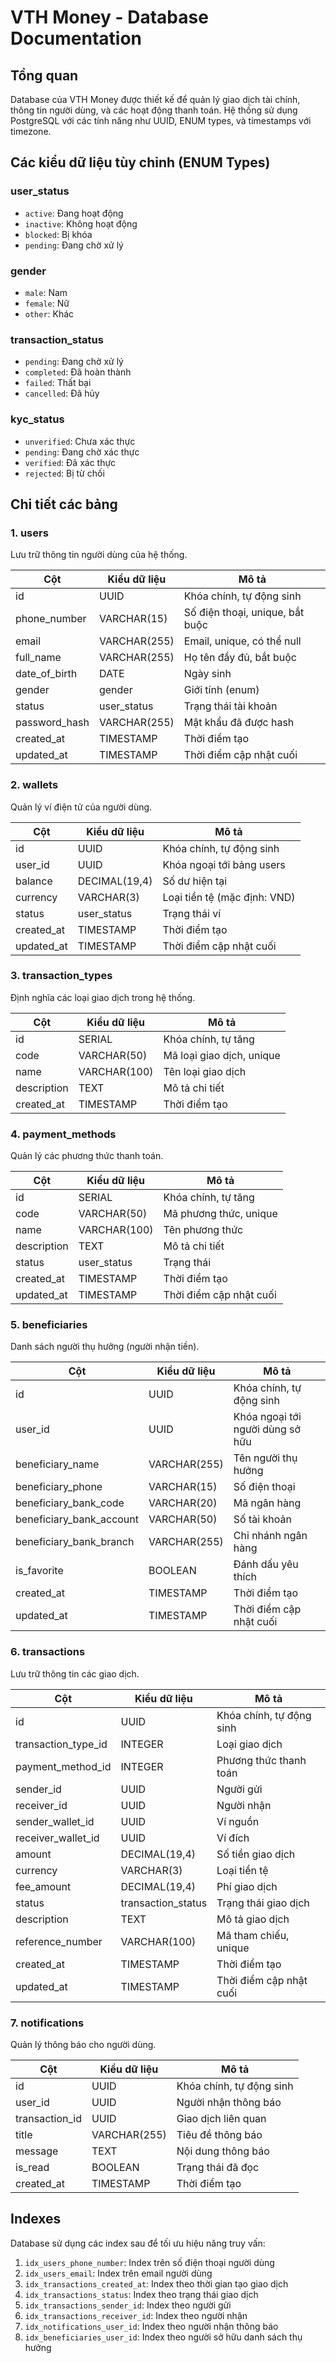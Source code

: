# VTH Money - Database Documentation

## Tổng quan

Database của VTH Money được thiết kế để quản lý giao dịch tài chính, thông tin người dùng, và các hoạt động thanh toán. Hệ thống sử dụng PostgreSQL với các tính năng như UUID, ENUM types, và timestamps với timezone.

## Các kiểu dữ liệu tùy chỉnh (ENUM Types)

### user_status

- `active`: Đang hoạt động
- `inactive`: Không hoạt động
- `blocked`: Bị khóa
- `pending`: Đang chờ xử lý

### gender

- `male`: Nam
- `female`: Nữ
- `other`: Khác

### transaction_status

- `pending`: Đang chờ xử lý
- `completed`: Đã hoàn thành
- `failed`: Thất bại
- `cancelled`: Đã hủy

### kyc_status

- `unverified`: Chưa xác thực
- `pending`: Đang chờ xác thực
- `verified`: Đã xác thực
- `rejected`: Bị từ chối

## Chi tiết các bảng

### 1. users

Lưu trữ thông tin người dùng của hệ thống.

| Cột           | Kiểu dữ liệu | Mô tả                           |
| ------------- | ------------ | ------------------------------- |
| id            | UUID         | Khóa chính, tự động sinh        |
| phone_number  | VARCHAR(15)  | Số điện thoại, unique, bắt buộc |
| email         | VARCHAR(255) | Email, unique, có thể null      |
| full_name     | VARCHAR(255) | Họ tên đầy đủ, bắt buộc         |
| date_of_birth | DATE         | Ngày sinh                       |
| gender        | gender       | Giới tính (enum)                |
| status        | user_status  | Trạng thái tài khoản            |
| password_hash | VARCHAR(255) | Mật khẩu đã được hash           |
| created_at    | TIMESTAMP    | Thời điểm tạo                   |
| updated_at    | TIMESTAMP    | Thời điểm cập nhật cuối         |

### 2. wallets

Quản lý ví điện tử của người dùng.

| Cột        | Kiểu dữ liệu  | Mô tả                        |
| ---------- | ------------- | ---------------------------- |
| id         | UUID          | Khóa chính, tự động sinh     |
| user_id    | UUID          | Khóa ngoại tới bảng users    |
| balance    | DECIMAL(19,4) | Số dư hiện tại               |
| currency   | VARCHAR(3)    | Loại tiền tệ (mặc định: VND) |
| status     | user_status   | Trạng thái ví                |
| created_at | TIMESTAMP     | Thời điểm tạo                |
| updated_at | TIMESTAMP     | Thời điểm cập nhật cuối      |

### 3. transaction_types

Định nghĩa các loại giao dịch trong hệ thống.

| Cột         | Kiểu dữ liệu | Mô tả                     |
| ----------- | ------------ | ------------------------- |
| id          | SERIAL       | Khóa chính, tự tăng       |
| code        | VARCHAR(50)  | Mã loại giao dịch, unique |
| name        | VARCHAR(100) | Tên loại giao dịch        |
| description | TEXT         | Mô tả chi tiết            |
| created_at  | TIMESTAMP    | Thời điểm tạo             |

### 4. payment_methods

Quản lý các phương thức thanh toán.

| Cột         | Kiểu dữ liệu | Mô tả                   |
| ----------- | ------------ | ----------------------- |
| id          | SERIAL       | Khóa chính, tự tăng     |
| code        | VARCHAR(50)  | Mã phương thức, unique  |
| name        | VARCHAR(100) | Tên phương thức         |
| description | TEXT         | Mô tả chi tiết          |
| status      | user_status  | Trạng thái              |
| created_at  | TIMESTAMP    | Thời điểm tạo           |
| updated_at  | TIMESTAMP    | Thời điểm cập nhật cuối |

### 5. beneficiaries

Danh sách người thụ hưởng (người nhận tiền).

| Cột                      | Kiểu dữ liệu | Mô tả                            |
| ------------------------ | ------------ | -------------------------------- |
| id                       | UUID         | Khóa chính, tự động sinh         |
| user_id                  | UUID         | Khóa ngoại tới người dùng sở hữu |
| beneficiary_name         | VARCHAR(255) | Tên người thụ hưởng              |
| beneficiary_phone        | VARCHAR(15)  | Số điện thoại                    |
| beneficiary_bank_code    | VARCHAR(20)  | Mã ngân hàng                     |
| beneficiary_bank_account | VARCHAR(50)  | Số tài khoản                     |
| beneficiary_bank_branch  | VARCHAR(255) | Chi nhánh ngân hàng              |
| is_favorite              | BOOLEAN      | Đánh dấu yêu thích               |
| created_at               | TIMESTAMP    | Thời điểm tạo                    |
| updated_at               | TIMESTAMP    | Thời điểm cập nhật cuối          |

### 6. transactions

Lưu trữ thông tin các giao dịch.

| Cột                 | Kiểu dữ liệu       | Mô tả                    |
| ------------------- | ------------------ | ------------------------ |
| id                  | UUID               | Khóa chính, tự động sinh |
| transaction_type_id | INTEGER            | Loại giao dịch           |
| payment_method_id   | INTEGER            | Phương thức thanh toán   |
| sender_id           | UUID               | Người gửi                |
| receiver_id         | UUID               | Người nhận               |
| sender_wallet_id    | UUID               | Ví nguồn                 |
| receiver_wallet_id  | UUID               | Ví đích                  |
| amount              | DECIMAL(19,4)      | Số tiền giao dịch        |
| currency            | VARCHAR(3)         | Loại tiền tệ             |
| fee_amount          | DECIMAL(19,4)      | Phí giao dịch            |
| status              | transaction_status | Trạng thái giao dịch     |
| description         | TEXT               | Mô tả giao dịch          |
| reference_number    | VARCHAR(100)       | Mã tham chiếu, unique    |
| created_at          | TIMESTAMP          | Thời điểm tạo            |
| updated_at          | TIMESTAMP          | Thời điểm cập nhật cuối  |

### 7. notifications

Quản lý thông báo cho người dùng.

| Cột            | Kiểu dữ liệu | Mô tả                    |
| -------------- | ------------ | ------------------------ |
| id             | UUID         | Khóa chính, tự động sinh |
| user_id        | UUID         | Người nhận thông báo     |
| transaction_id | UUID         | Giao dịch liên quan      |
| title          | VARCHAR(255) | Tiêu đề thông báo        |
| message        | TEXT         | Nội dung thông báo       |
| is_read        | BOOLEAN      | Trạng thái đã đọc        |
| created_at     | TIMESTAMP    | Thời điểm tạo            |

## Indexes

Database sử dụng các index sau để tối ưu hiệu năng truy vấn:

1. `idx_users_phone_number`: Index trên số điện thoại người dùng
2. `idx_users_email`: Index trên email người dùng
3. `idx_transactions_created_at`: Index theo thời gian tạo giao dịch
4. `idx_transactions_status`: Index theo trạng thái giao dịch
5. `idx_transactions_sender_id`: Index theo người gửi
6. `idx_transactions_receiver_id`: Index theo người nhận
7. `idx_notifications_user_id`: Index theo người nhận thông báo
8. `idx_beneficiaries_user_id`: Index theo người sở hữu danh sách thụ hưởng
